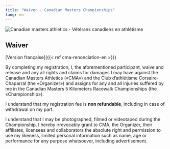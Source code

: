 ```yaml
---
title: "Waiver - Canadian Masters Championships"
lang: en
---
```


![Canadian masters athletics - Vétérans canadiens en athlétisme](/images/cma-logo.jpg)

## Waiver
[Version française]({{< ref cma-renonciation-en >}})

By completing my registration, I, the aforementioned participant, waive and release and any all rights and claims for damages I may have against the Canadian Masters Athletics («CMA») and the Club d’athlétisme Corsaire-Chaparral (the «Organizer») and assigns for any and all injuries suffered by me in the Canadian Masters 5 Kilometers Racewalk Championships (the «Championship»).

I understand that my registration fee is <strong>non refundable</strong>, including in case of withdrawal on my part.

I understand that I may be photographed, filmed or videotaped during the Championship. I hereby irrevocably grant to CMA, the Organizer, their affiliates, licensees and collaborators the absolute right and permission to use my likeness, limited personal information such as name, age or performance for any purpose whatsoever, including advertisement.
